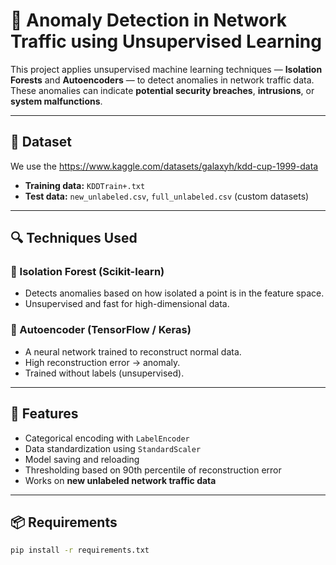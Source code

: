 # 🧠 Anomaly Detection in Network Traffic using Unsupervised Learning

This project applies unsupervised machine learning techniques — **Isolation Forests** and **Autoencoders** — to detect anomalies in network traffic data. These anomalies can indicate **potential security breaches**, **intrusions**, or **system malfunctions**.

---

## 📁 Dataset

We use the https://www.kaggle.com/datasets/galaxyh/kdd-cup-1999-data

- **Training data:** `KDDTrain+.txt`
- **Test data:** `new_unlabeled.csv`, `full_unlabeled.csv` (custom datasets)

---

## 🔍 Techniques Used

### 🔸 Isolation Forest (Scikit-learn)
- Detects anomalies based on how isolated a point is in the feature space.
- Unsupervised and fast for high-dimensional data.

### 🔸 Autoencoder (TensorFlow / Keras)
- A neural network trained to reconstruct normal data.
- High reconstruction error → anomaly.
- Trained without labels (unsupervised).

---

## 🧪 Features

- Categorical encoding with `LabelEncoder`
- Data standardization using `StandardScaler`
- Model saving and reloading
- Thresholding based on 90th percentile of reconstruction error
- Works on **new unlabeled network traffic data**

---

## 📦 Requirements

```bash
pip install -r requirements.txt
